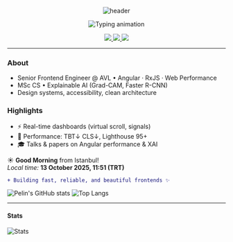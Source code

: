 <p align="center">
  <img src="https://capsule-render.vercel.app/api?type=waving&color=7C3AED&height=120&section=header&text=Pelin%20Öksüz%20⚡%20Frontend%20Engineer&fontSize=32&fontColor=ffffff&animation=fadeIn&fontAlignY=38" alt="header"/>
</p>

<p align="center">
  <img
    src="https://readme-typing-svg.demolab.com?font=Fira+Code&size=22&duration=2500&pause=800&center=true&vCenter=true&width=600&lines=Hi%2C+I%27m+Pelin+%F0%9F%91%8B;Frontend+Engineer+%7C+Angular+%26+RxJS;Performance+Optimization"
    alt="Typing animation" />
</p>

<p align="center">
  <a href="https://pelin.dev" target="_blank">
    <img src="https://img.shields.io/badge/🌐_Website-0EA5E9?style=for-the-badge&logoColor=white">
  </a>
  <a href="https://www.linkedin.com/in/pelin-oksuz" target="_blank">
    <img src="https://img.shields.io/badge/💼_LinkedIn-0A66C2?style=for-the-badge&logo=linkedin&logoColor=white">
  </a>
  <a href="mailto:pelin.oksuz.contact@gmail.com" target="_blank">
    <img src="https://img.shields.io/badge/✉️_Email-EA4335?style=for-the-badge&logo=gmail&logoColor=white">
  </a>
</p>


---

### About
- Senior Frontend Engineer @ AVL • Angular · RxJS · Web Performance  
- MSc CS • Explainable AI (Grad-CAM, Faster R-CNN)  
- Design systems, accessibility, clean architecture

### Highlights
- ⚡ Real-time dashboards (virtual scroll, signals)
- 🧪 Performance: TBT↓ CLS↓, Lighthouse 95+
- 🎓 Talks & papers on Angular performance & XAI


<!-- DYNAMIC-GREETING:START -->
☀️ **Good Morning** from Istanbul!  
_Local time:_ **13 October 2025, 11:51 (TRT)**

```diff
+ Building fast, reliable, and beautiful frontends ✨
```

![Pelin's GitHub stats](https://github-readme-stats.vercel.app/api?username=pelinoksuz&show_icons=true&theme=radical)
![Top Langs](https://github-readme-stats.vercel.app/api/top-langs/?username=pelinoksuz&layout=compact&theme=radical)
<!-- DYNAMIC-GREETING:END -->

---

#### Stats
![Stats](https://github-readme-stats.vercel.app/api?username=pelinoksuz&show_icons=true&hide_title=true)
